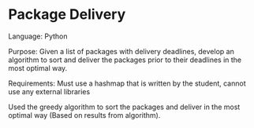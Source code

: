 # Package Delivery

Language: Python

Purpose: Given a list of packages with delivery deadlines, develop an algorithm to sort and deliver the packages prior to their deadlines in the most optimal way. 

Requirements: Must use a hashmap that is written by the student, cannot use any external libraries

Used the greedy algorithm to sort the packages and deliver in the most optimal way (Based on results from algorithm).
